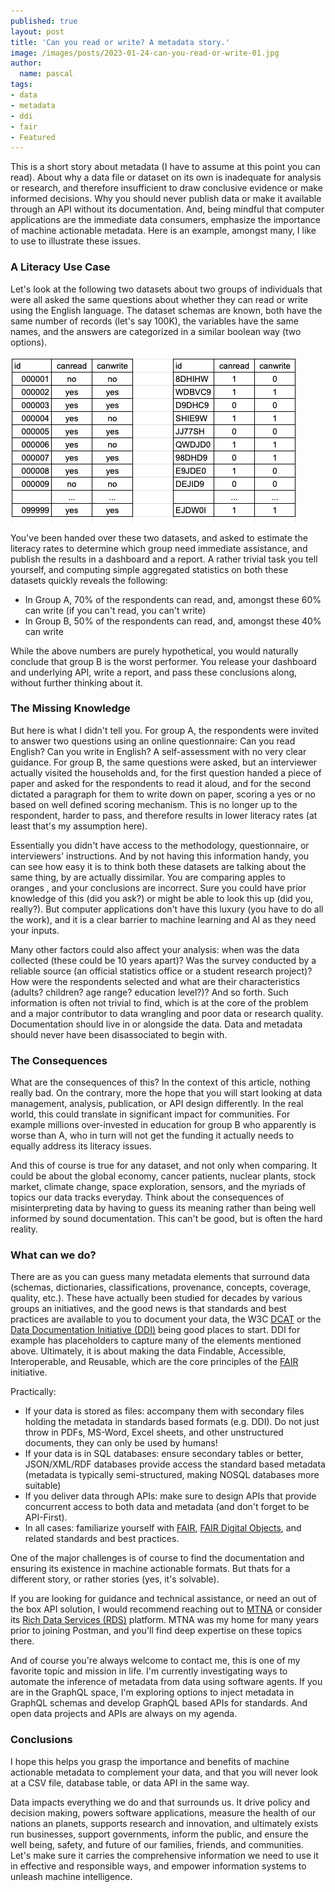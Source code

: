 ```yaml
---
published: true
layout: post
title: 'Can you read or write? A metadata story.'
image: /images/posts/2023-01-24-can-you-read-or-write-01.jpg
author:
  name: pascal
tags:
- data
- metadata
- ddi
- fair
- Featured
---
```


This is a short story about metadata (I have to assume at this point you can read). About why a data file or dataset on its own is inadequate for analysis or research, and therefore insufficient to draw conclusive evidence or make informed decisions. Why you should never publish data or make it available through an API without its documentation. And, being mindful that computer applications are the immediate data consumers, emphasize the importance of machine actionable metadata. Here is an example, amongst many, I like to use to illustrate these issues.

### A Literacy Use Case
Let's look at the following two datasets about two groups of individuals that were all asked the same questions about whether they can read or write using the English language.
The dataset schemas are known, both have the same number of records (let's say 100K), the variables have the same names, and the answers are categorized in a similar boolean way (two options).

![](/images/posts/2023-01-24-can-you-read-or-write-02.png)

You've been handed over these two datasets, and asked to estimate the literacy rates to determine which group need immediate assistance, and publish the results in a dashboard and a report. A rather trivial task you tell yourself, and computing simple aggregated statistics on both these datasets quickly reveals the following:

- In Group A, 70% of the respondents can read, and, amongst these 60% can write (if you can't read, you can't write)
- In Group B, 50% of the respondents can read, and, amongst these 40% can write

While the above numbers are purely hypothetical, you would naturally conclude that group B is the worst performer. You release your dashboard and underlying API, write a report, and pass these conclusions along, without further thinking about it.

### The Missing Knowledge

But here is what I didn't tell you. For group A, the respondents were invited to answer two questions using an online questionnaire: Can you read English? Can you write in English? A self-assessment with no very clear guidance. For group B, the same questions were asked, but an interviewer actually visited the households and, for the first question handed a piece of paper and asked for the respondents to read it aloud, and for the second dictated a paragraph for them to write down on paper, scoring a yes or no based on well defined scoring mechanism. This is no longer up to the respondent, harder to pass, and therefore results in lower literacy rates (at least that's my assumption here). 

Essentially you didn't have access to the methodology, questionnaire, or interviewers' instructions. And by not having this information handy, you can see how easy it is to think both these datasets are talking about the same thing, by are actually dissimilar. You are comparing apples to oranges , and your conclusions are incorrect. Sure you could have prior knowledge of this (did you ask?) or might be able to look this up (did you, really?). But computer applications don't have this luxury (you have to do all the work), and it is a clear barrier to machine learning and AI as they need your inputs.

Many other factors could also affect your analysis: when was the data collected (these could be 10 years apart)? Was the survey conducted by a reliable source (an official statistics office or a student research project)? How were the respondents selected and what are their characteristics (adults? children? age range? education level?)? And so forth.
Such information is often not trivial to find, which is at the core of the problem and a major contributor to data wrangling and poor data or research quality. Documentation should live in or alongside the data. Data and metadata should never have been disassociated to begin with.

### The Consequences

What are the consequences of this? In the context of this article, nothing really bad. On the contrary, more the hope that you will start looking at data management, analysis,  publication, or API design differently. In the real world, this could translate in significant impact for communities. For example millions over-invested in education for group B who apparently is worse than A, who in turn will not get the funding it actually needs to equally address its literacy issues.

And this of course is true for any dataset, and not only when comparing. It could be about the global economy, cancer patients, nuclear plants, stock market, climate change, space exploration, sensors, and the myriads of topics our data tracks everyday. Think about the consequences of misinterpreting data by having to guess its meaning rather than being well informed by sound documentation. This can't be good, but is often the hard reality.

### What can we do?

There are as you can guess many metadata elements that surround data (schemas, dictionaries, classifications, provenance, concepts, coverage, quality, etc.). These have actually been studied for decades by various groups an initiatives, and the good news is that standards and best practices are available to you to document your data, the W3C [DCAT](https://www.w3.org/TR/vocab-dcat-2/) or the [Data Documentation Initiative (DDI)](https://ddialliance.org/) being good places to start. DDI for example has placeholders to capture many  of the elements mentioned above. Ultimately, it is about making the data Findable, Accessible, Interoperable, and Reusable, which are the core principles of the [FAIR](https://www.go-fair.org/) initiative.

Practically:
- If your data is stored as files: accompany them with secondary files holding the metadata in standards based formats (e.g. DDI). Do not just throw in PDFs, MS-Word, Excel sheets, and other unstructured documents, they can only be used by humans!
- If your data is in SQL databases: ensure secondary tables or better, JSON/XML/RDF databases provide access the standard based metadata (metadata is typically semi-structured, making NOSQL databases more suitable)
- If you deliver data through APIs: make sure to design APIs that provide concurrent access to both data and metadata (and don't forget to be API-First). 
- In all cases: familiarize yourself with [FAIR](https://www.go-fair.org/), [FAIR Digital Objects](https://fairdo.org/), and related standards and best practices.

One of the major challenges is of course to find the documentation and ensuring its existence in machine actionable formats. But thats for a different story, or rather stories (yes, it's solvable).

If you are looking for guidance and technical assistance, or need an out of the box API solution, I would recommend reaching out to [MTNA](https://www.mtna.us/) or consider its [Rich Data Services (RDS)](https://www.richdataservices.com/) platform. MTNA was my home for many years prior to joining Postman, and you'll find deep expertise on these topics there.

And of course you're always welcome to contact me, this is one of my favorite topic and mission in life. I'm currently investigating ways to automate the inference of metadata from data using software agents. If you are in the GraphQL space, I'm exploring options to inject metadata in GraphQL schemas and develop GraphQL based APIs for standards. And open data projects and APIs are always on my agenda.

### Conclusions

I hope this helps you grasp  the importance and benefits of machine actionable metadata to complement your data, and that you will never look at a CSV file, database table, or data API in the same way. 

Data impacts everything we do and that surrounds us. It drive policy and decision making, powers software applications, measure the health of our nations an planets, supports research and innovation, and ultimately exists run businesses, support governments, inform the public, and ensure the well being, safety, and future of our families, friends, and communities. Let's make sure it carries the comprehensive information we need to use it in effective and responsible ways, and empower information systems to unleash machine intelligence.